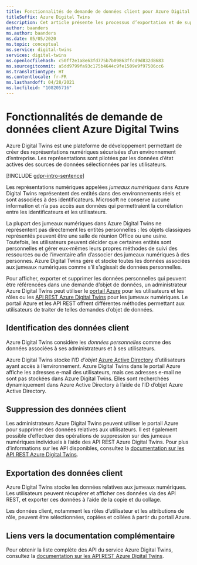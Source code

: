 ```yaml
---
title: Fonctionnalités de demande de données client pour Azure Digital Twins
titleSuffix: Azure Digital Twins
description: Cet article présente les processus d’exportation et de suppression de données personnelles dans Azure Digital Twins.
author: baanders
ms.author: baanders
ms.date: 05/05/2020
ms.topic: conceptual
ms.service: digital-twins
services: digital-twins
ms.openlocfilehash: c50ff2e1a8e63fd775b7b09863ffcd9d832d8683
ms.sourcegitcommit: a5dd9799fa93c175b4644c9fe1509e9f97506cc6
ms.translationtype: HT
ms.contentlocale: fr-FR
ms.lasthandoff: 04/28/2021
ms.locfileid: "108205716"
---
```

# <a name="azure-digital-twins-customer-data-request-features"></a>Fonctionnalités de demande de données client Azure Digital Twins

Azure Digital Twins est une plateforme de développement permettant de créer des représentations numériques sécurisées d’un environnement d’entreprise. Les représentations sont pilotées par les données d’état actives des sources de données sélectionnées par les utilisateurs.

[!INCLUDE [gdpr-intro-sentence](../../includes/gdpr-intro-sentence.md)]

Les représentations numériques appelées *jumeaux numériques* dans Azure Digital Twins représentent des entités dans des environnements réels et sont associées à des identificateurs. Microsoft ne conserve aucune information et n’a pas accès aux données qui permettraient la corrélation entre les identificateurs et les utilisateurs. 

La plupart des jumeaux numériques dans Azure Digital Twins ne représentent pas directement les entités personnelles : les objets classiques représentés peuvent être une salle de réunion Office ou une usine. Toutefois, les utilisateurs peuvent décider que certaines entités sont personnelles et gérer eux-mêmes leurs propres méthodes de suivi des ressources ou de l’inventaire afin d’associer des jumeaux numériques à des personnes. Azure Digital Twins gère et stocke toutes les données associées aux jumeaux numériques comme s’il s’agissait de données personnelles.

Pour afficher, exporter et supprimer les données personnelles qui peuvent être référencées dans une demande d’objet de données, un administrateur Azure Digital Twins peut utiliser le [portail Azure](https://portal.azure.com/) pour les utilisateurs et les rôles ou les [API REST Azure Digital Twins](/rest/api/azure-digitaltwins/) pour les jumeaux numériques. Le portail Azure et les API REST offrent différentes méthodes permettant aux utilisateurs de traiter de telles demandes d’objet de données.

## <a name="identifying-customer-data"></a>Identification des données client

Azure Digital Twins considère les *données personnelles* comme des données associées à ses administrateurs et à ses utilisateurs. 

Azure Digital Twins stocke l’*ID d’objet* [Azure Active Directory](../active-directory/fundamentals/active-directory-whatis.md) d’utilisateurs ayant accès à l’environnement. Azure Digital Twins dans le portail Azure affiche les adresses e-mail des utilisateurs, mais ces adresses e-mail ne sont pas stockées dans Azure Digital Twins. Elles sont recherchées dynamiquement dans Azure Active Directory à l’aide de l’ID d’objet Azure Active Directory.

## <a name="deleting-customer-data"></a>Suppression des données client

Les administrateurs Azure Digital Twins peuvent utiliser le portail Azure pour supprimer des données relatives aux utilisateurs. Il est également possible d’effectuer des opérations de suppression sur des jumeaux numériques individuels à l’aide des API REST Azure Digital Twins. Pour plus d’informations sur les API disponibles, consultez la [documentation sur les API REST Azure Digital Twins](/rest/api/azure-digitaltwins/).

## <a name="exporting-customer-data"></a>Exportation des données client

Azure Digital Twins stocke les données relatives aux jumeaux numériques. Les utilisateurs peuvent récupérer et afficher ces données via des API REST, et exporter ces données à l’aide de la copie et du collage. 

Les données client, notamment les rôles d’utilisateur et les attributions de rôle, peuvent être sélectionnées, copiées et collées à partir du portail Azure. 

## <a name="links-to-additional-documentation"></a>Liens vers la documentation complémentaire

Pour obtenir la liste complète des API du service Azure Digital Twins, consultez la [documentation sur les API REST Azure Digital Twins](/rest/api/azure-digitaltwins/).